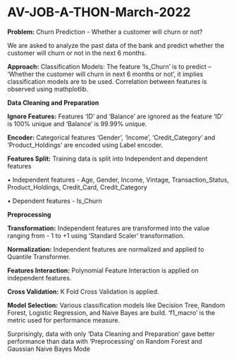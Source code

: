 # AV-JOB-A-THON-March-2022

**Problem:**
Churn Prediction - Whether a customer will churn or not?

We are asked to analyze the past data of the bank and predict whether the customer will churn or not in the next 6 months.

**Approach:**
Classification Models: 
The feature ‘Is_Churn’ is to predict – ‘Whether the customer will churn in next 6 months or not’, it implies classification models are to be used. Correlation between features is observed using mathplotlib.

**Data Cleaning and Preparation**

**Ignore Features:** Features ‘ID’ and ‘Balance’ are ignored as the feature ‘ID’ is 100% unique and ‘Balance’ is 99.99% unique.

**Encoder:** Categorical features ‘Gender’, ‘Income’, ‘Credit_Category’ and ‘Product_Holdings’ are encoded using Label encoder.

**Features Split:** Training data is split into Independent and dependent features

• Independent features - Age, Gender, Income, Vintage, Transaction_Status,
Product_Holdings, Credit_Card, Credit_Category

• Dependent features - Is_Churn

**Preprocessing**

**Transformation:** Independent features are transformed into the value ranging from - 1 to +1 using ‘Standard Scaler’ transformation.

**Normalization:** Independent features are normalized and applied to Quantile Transformer.

**Features Interaction:** Polynomial Feature Interaction is applied on independent features.

**Cross Validation:** K Fold Cross Validation is applied.

**Model Selection:** Various classification models like Decision Tree, Random Forest, Logistic Regression, and Naive Bayes are build. ‘f1_macro’ is the metric used for performance measure.

Surprisingly, data with only ‘Data Cleaning and Preparation’ gave better performance than data with ‘Preprocessing’ on Random Forest and Gaussian Naive Bayes Mode
